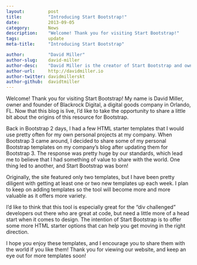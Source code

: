 ```yaml
---
layout:			post
title:			"Introducing Start Bootstrap!"
date:			2013-09-05
category:		News
description:	"Welcome! Thank you for visiting Start Bootstrap!"
tags:			update
meta-title:		"Introducing Start Bootstrap"

author:			"David Miller"
author-slug:	david-miller
author-desc:	"David Miller is the creator of Start Bootstrap and owner of Blackrock Digital. He is a front end web designer and developer working out of sunny Orlando, Florida."
author-url:		http://davidmiller.io
author-twitter:	davidmillerskt
author-github:	davidtmiller
---
```

Welcome! Thank you for visiting Start Bootstrap! My name is David Miller, owner and founder of Blackrock Digital, a digital goods company in Orlando, FL. Now that this blog is live, I’d like to take the opportunity to share a little bit about the origins of this resource for Bootstrap.

Back in Bootstrap 2 days, I had a few HTML starter templates that I would use pretty often for my own personal projects at my company. When Bootstrap 3 came around, I decided to share some of my personal Bootstrap templates on my company’s blog after updating them for Bootstrap 3. The response was pretty huge by our standards, which lead me to believe that I had something of value to share with the world. One thing led to another, and Start Bootstrap was born!

Originally, the site featured only two templates, but I have been pretty diligent with getting at least one or two new templates up each week. I plan to keep on adding templates so the tool will become more and more valuable as it offers more variety.

I’d like to think that this tool is especially great for the “div challenged” developers out there who are great at code, but need a little more of a head start when it comes to design. The intention of Start Bootstrap is to offer some more HTML starter options that can help you get moving in the right direction.

I hope you enjoy these templates, and I encourage you to share them with the world if you like them! Thank you for viewing our website, and keep an eye out for more templates soon!